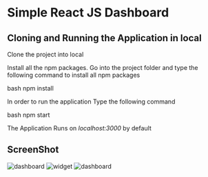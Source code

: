 # Simple React JS Dashboard

## Cloning and Running the Application in local

Clone the project into local

Install all the npm packages. Go into the project folder and type the following command to install all npm packages

bash
npm install


In order to run the application Type the following command

bash
npm start


The Application Runs on *localhost:3000* by default

## ScreenShot
 <img src="./src/assets/dashboard.png" alt="dashboard" />
 <img src="./src/assets/aaddwidget.png" alt="widget" />
 <img src="./src/assets/dashboard2.png" alt="dashboard" />
